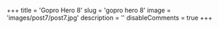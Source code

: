 +++ 
title = 'Gopro Hero 8' 
slug = 'gopro hero 8' 
image = 'images/post7/post7.jpg' 
description = '' 
disableComments = true
+++

